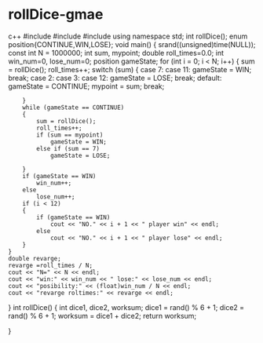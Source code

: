 # rollDice-gmae
c++
#include<iostream>
#include<cstdlib>
#include<ctime>
using namespace std;
int rollDice();
enum position{CONTINUE,WIN,LOSE};
void main()
{
	srand((unsigned)time(NULL));
	const int N = 1000000;
	int sum, mypoint;
	double roll_times=0.0;
	int win_num=0, lose_num=0;
	position gameState;
	for (int i = 0; i < N; i++)
	{
		sum = rollDice();
		roll_times++;
		switch (sum)
		{
		case 7:
		case 11:
			gameState = WIN;
			break;
		case 2:
		case 3:
		case 12:
			gameState = LOSE;
			break;
		default:
			gameState = CONTINUE;
			mypoint = sum;
			break;

		}
		while (gameState == CONTINUE)
		{
			sum = rollDice();
			roll_times++;
			if (sum == mypoint)
				gameState = WIN;
			else if (sum == 7)
				gameState = LOSE;
			
		}
		if (gameState == WIN)
			win_num++;
		else
			lose_num++;
		if (i < 12)
		{
			if (gameState == WIN)
				cout << "NO." << i + 1 << " player win" << endl;
			else
				cout << "NO." << i + 1 << " player lose" << endl;
		}
	}
	double revarge;
	revarge =roll_times / N;
	cout << "N=" << N << endl;
	cout << "win:" << win_num << " lose:" << lose_num << endl;
	cout << "posibility:" << (float)win_num / N << endl;
	cout << "revarge roltimes:" << revarge << endl;
	
}
int rollDice()
{
	int dice1, dice2, worksum;
	dice1 = rand() % 6 + 1;
	dice2 = rand() % 6 + 1;
	worksum = dice1 + dice2;
	return worksum;

}
